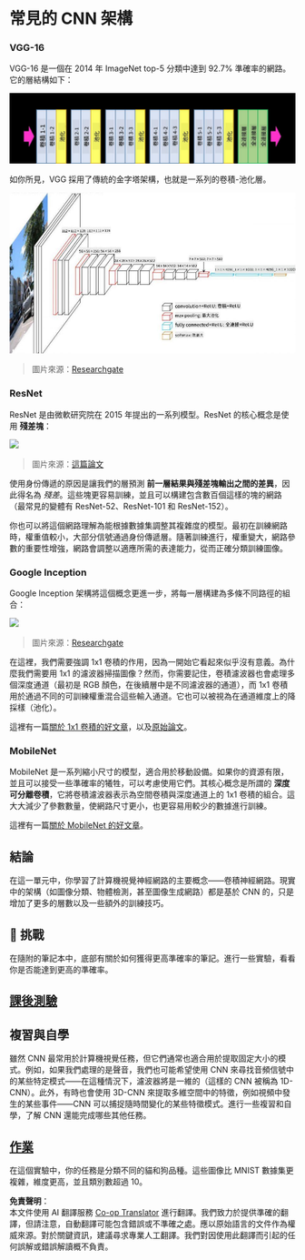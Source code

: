 <!--
CO_OP_TRANSLATOR_METADATA:
{
  "original_hash": "2f7b97b375358cb51a1e098df306bf73",
  "translation_date": "2025-08-26T09:30:59+00:00",
  "source_file": "lessons/4-ComputerVision/07-ConvNets/CNN_Architectures.md",
  "language_code": "mo"
}
-->
# 常見的 CNN 架構

### VGG-16

VGG-16 是一個在 2014 年 ImageNet top-5 分類中達到 92.7% 準確率的網路。它的層結構如下：

![ImageNet 層結構](../../../../../translated_images/vgg-16-arch1.d901a5583b3a51baeaab3e768567d921e5d54befa46e1e642616c5458c934028.mo.jpg)

如你所見，VGG 採用了傳統的金字塔架構，也就是一系列的卷積-池化層。

![ImageNet 金字塔](../../../../../translated_images/vgg-16-arch.64ff2137f50dd49fdaa786e3f3a975b3f22615efd13efb19c5d22f12e01451a1.mo.jpg)

> 圖片來源：[Researchgate](https://www.researchgate.net/figure/Vgg16-model-structure-To-get-the-VGG-NIN-model-we-replace-the-2-nd-4-th-6-th-7-th_fig2_335194493)

### ResNet

ResNet 是由微軟研究院在 2015 年提出的一系列模型。ResNet 的核心概念是使用 **殘差塊**：

<img src="images/resnet-block.png" width="300"/>

> 圖片來源：[這篇論文](https://arxiv.org/pdf/1512.03385.pdf)

使用身份傳遞的原因是讓我們的層預測 **前一層結果與殘差塊輸出之間的差異**，因此得名為 *殘差*。這些塊更容易訓練，並且可以構建包含數百個這樣的塊的網路（最常見的變體有 ResNet-52、ResNet-101 和 ResNet-152）。

你也可以將這個網路理解為能根據數據集調整其複雜度的模型。最初在訓練網路時，權重值較小，大部分信號通過身份傳遞層。隨著訓練進行，權重變大，網路參數的重要性增強，網路會調整以適應所需的表達能力，從而正確分類訓練圖像。

### Google Inception

Google Inception 架構將這個概念更進一步，將每一層構建為多條不同路徑的組合：

<img src="images/inception.png" width="400"/>

> 圖片來源：[Researchgate](https://www.researchgate.net/figure/Inception-module-with-dimension-reductions-left-and-schema-for-Inception-ResNet-v1_fig2_355547454)

在這裡，我們需要強調 1x1 卷積的作用，因為一開始它看起來似乎沒有意義。為什麼我們需要用 1x1 的濾波器掃描圖像？然而，你需要記住，卷積濾波器也會處理多個深度通道（最初是 RGB 顏色，在後續層中是不同濾波器的通道），而 1x1 卷積用於通過不同的可訓練權重混合這些輸入通道。它也可以被視為在通道維度上的降採樣（池化）。

這裡有一篇[關於 1x1 卷積的好文章](https://medium.com/analytics-vidhya/talented-mr-1x1-comprehensive-look-at-1x1-convolution-in-deep-learning-f6b355825578)，以及[原始論文](https://arxiv.org/pdf/1312.4400.pdf)。

### MobileNet

MobileNet 是一系列縮小尺寸的模型，適合用於移動設備。如果你的資源有限，並且可以接受一些準確率的犧牲，可以考慮使用它們。其核心概念是所謂的 **深度可分離卷積**，它將卷積濾波器表示為空間卷積與深度通道上的 1x1 卷積的組合。這大大減少了參數數量，使網路尺寸更小，也更容易用較少的數據進行訓練。

這裡有一篇[關於 MobileNet 的好文章](https://medium.com/analytics-vidhya/image-classification-with-mobilenet-cc6fbb2cd470)。

## 結論

在這一單元中，你學習了計算機視覺神經網路的主要概念——卷積神經網路。現實中的架構（如圖像分類、物體檢測，甚至圖像生成網路）都是基於 CNN 的，只是增加了更多的層數以及一些額外的訓練技巧。

## 🚀 挑戰

在隨附的筆記本中，底部有關於如何獲得更高準確率的筆記。進行一些實驗，看看你是否能達到更高的準確率。

## [課後測驗](https://red-field-0a6ddfd03.1.azurestaticapps.net/quiz/207)

## 複習與自學

雖然 CNN 最常用於計算機視覺任務，但它們通常也適合用於提取固定大小的模式。例如，如果我們處理的是聲音，我們也可能希望使用 CNN 來尋找音頻信號中的某些特定模式——在這種情況下，濾波器將是一維的（這樣的 CNN 被稱為 1D-CNN）。此外，有時也會使用 3D-CNN 來提取多維空間中的特徵，例如視頻中發生的某些事件——CNN 可以捕捉隨時間變化的某些特徵模式。進行一些複習和自學，了解 CNN 還能完成哪些其他任務。

## [作業](lab/README.md)

在這個實驗中，你的任務是分類不同的貓和狗品種。這些圖像比 MNIST 數據集更複雜，維度更高，並且類別數超過 10。

**免責聲明**：  
本文件使用 AI 翻譯服務 [Co-op Translator](https://github.com/Azure/co-op-translator) 進行翻譯。我們致力於提供準確的翻譯，但請注意，自動翻譯可能包含錯誤或不準確之處。應以原始語言的文件作為權威來源。對於關鍵資訊，建議尋求專業人工翻譯。我們對因使用此翻譯而引起的任何誤解或錯誤解讀概不負責。
